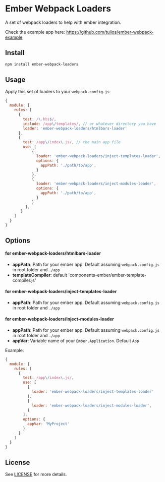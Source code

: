 # Ember Webpack Loaders

A set of webpack loaders to help with ember integration.

Check the example app here: https://github.com/tulios/ember-webpack-example

## Install

```sh
npm install ember-webpack-loaders
```

## Usage

Apply this set of loaders to your `webpack.config.js`:

```js
{
  module: {
    rules: [
      {
        test: /\.hbs$/,
        include: /app\/templates/, // or whatever directory you have
        loader: 'ember-webpack-loaders/htmlbars-loader'
      },
      {
        test: /app\/index\.js/, // the main app file
        use: [
            {
              loader: 'ember-webpack-loaders/inject-templates-loader',
              options: {
                appPath: './path/to/app',
              }
            },
            {
              loader: 'ember-webpack-loaders/inject-modules-loader',
              options: {
                appPath: './path/to/app',
              }
            }
         ],
       }
    ]
  }
}
```

## Options

#### for ember-webpack-loaders/htmlbars-loader

* __appPath__: Path for your ember app. Default assuming `webpack.config.js` in root folder and `./app`
* __templateCompiler__: default 'components-ember/ember-template-compiler.js'

#### for ember-webpack-loaders/inject-templates-loader

* __appPath__: Path for your ember app. Default assuming `webpack.config.js` in root folder and `./app`

#### for ember-webpack-loaders/inject-modules-loader

* __appPath__: Path for your ember app. Default assuming `webpack.config.js` in root folder and `./app`
* __appVar__: Variable name of your `Ember.Application`. Default `App`

Example:

```js
{
  module: {
    rules: [
      {
        test: /app\/index\.js/,
        use: [ 
          {
            loader: 'ember-webpack-loaders/inject-templates-loader'
          },
          {
            loader: 'ember-webpack-loaders/inject-modules-loader',
          }
        ],
        options: {
          appVar: 'MyProject'
        }
      }
    ]
  }
}
```

## License

See [LICENSE](https://github.com/tulios/ember-webpack-loaders/blob/master/LICENSE) for more details.
